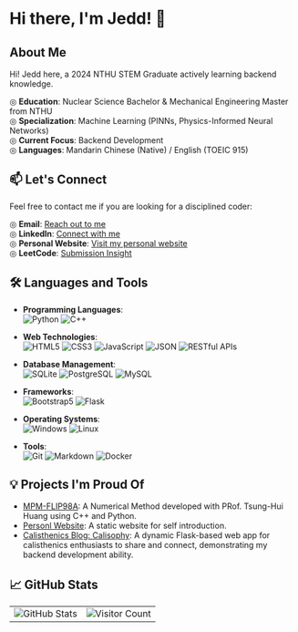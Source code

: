 # Hi there, I'm Jedd! 👋

## About Me

Hi! Jedd here, a 2024 NTHU STEM Graduate actively learning backend knowledge.

◎ **Education**: Nuclear Science Bachelor & Mechanical Engineering Master from NTHU  
◎ **Specialization**: Machine Learning (PINNs, Physics-Informed Neural Networks)  
◎ **Current Focus**: Backend Development  
◎ **Languages**: Mandarin Chinese (Native) / English (TOEIC 915)

## 📫 Let's Connect

Feel free to contact me if you are looking for a disciplined coder:

◎ **Email**: [Reach out to me](mailto:yangjedd@gmail.com)  
◎ **LinkedIn**: [Connect with me](https://www.linkedin.com/in/cheng-chun-yang/)  
◎ **Personal Website**: [Visit my personal website](https://jeddiot.github.io/jedd-cv/)  
◎ **LeetCode**: [Submission Insight](https://leetcode.com/u/jeddiot/)

## 🛠️ Languages and Tools

- **Programming Languages**:  
  ![Python](https://img.shields.io/badge/-Python-3776AB?logo=python&logoColor=white&style=flat) ![C++](https://img.shields.io/badge/-C++-00599C?logo=c%2B%2B&logoColor=white&style=flat)

- **Web Technologies**:  
  ![HTML5](https://img.shields.io/badge/-HTML5-E34F26?logo=html5&logoColor=white&style=flat) ![CSS3](https://img.shields.io/badge/-CSS3-1572B6?logo=css3&logoColor=white&style=flat) ![JavaScript](https://img.shields.io/badge/-JavaScript-F7DF1E?logo=javascript&logoColor=black&style=flat) ![JSON](https://img.shields.io/badge/-JSON-000000?logo=json&logoColor=white&style=flat) ![RESTful APIs](https://img.shields.io/badge/-RESTful%20APIs-25A2C4?logo=api&logoColor=white&style=flat)

- **Database Management**:  
  ![SQLite](https://img.shields.io/badge/-SQLite-003B57?logo=sqlite&logoColor=white&style=flat) ![PostgreSQL](https://img.shields.io/badge/-PostgreSQL-336791?logo=postgresql&logoColor=white&style=flat) ![MySQL](https://img.shields.io/badge/-MySQL-4479A1?logo=mysql&logoColor=white&style=flat)

- **Frameworks**:  
  ![Bootstrap5](https://img.shields.io/badge/-Bootstrap5-563D7C?logo=bootstrap&logoColor=white&style=flat) ![Flask](https://img.shields.io/badge/-Flask-000000?logo=flask&logoColor=white&style=flat)

- **Operating Systems**:  
  ![Windows](https://img.shields.io/badge/-Windows-0078D4?logo=windows&logoColor=white&style=flat) ![Linux](https://img.shields.io/badge/-Linux-FCC624?logo=linux&logoColor=black&style=flat)

- **Tools**:  
  ![Git](https://img.shields.io/badge/-Git-F05032?logo=git&logoColor=white&style=flat) ![Markdown](https://img.shields.io/badge/-Markdown-000000?logo=markdown&logoColor=white&style=flat) ![Docker](https://img.shields.io/badge/-Docker-2496ED?logo=docker&logoColor=white&style=flat)

## 💡 Projects I'm Proud Of

- [MPM-FLIP98A](https://github.com/jeddiot/MPM-FLIP98A): A Numerical Method developed with PRof. Tsung-Hui Huang using C++ and Python.
- [Personl Website](https://github.com/jeddiot/jedd-cv): A static website for self introduction.
- [Calisthenics Blog: Calisophy](https://github.com/jeddiot/calisthenics-blog): A dynamic Flask-based web app for calisthenics enthusiasts to share and connect, demonstrating my backend development ability.

## 📈 GitHub Stats

<!-- ![Your GitHub Stats](https://github-readme-stats.vercel.app/api?username=jeddiot&show_icons=true&theme=radical)
![Visitor Count](https://komarev.com/ghpvc/?username=jeddiot&color=blue) -->

<div align="center">

<table>
    <tr>
        <td>
            <img src="https://github-readme-stats.vercel.app/api?username=jeddiot&show_icons=true&theme=vue" alt="GitHub Stats"/>
        </td>
        <td>
            <img src="https://komarev.com/ghpvc/?username=jeddiot&style=flat&color=brightgreen" alt="Visitor Count"/>
        </td>
    </tr>
</table>

</div>
